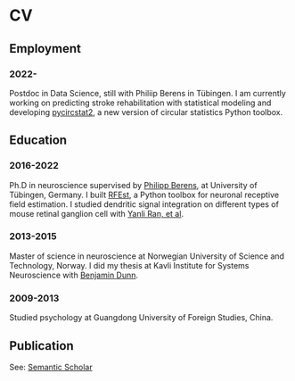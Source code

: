 # CV

## Employment

### 2022-

Postdoc in Data Science, still with Philiip Berens in Tübingen. I am currently working on predicting stroke rehabilitation with statistical modeling and developing [pycircstat2](https://github.com/circstat/pycircstat2), a new version of circular statistics Python toolbox. 

## Education

### 2016-2022

Ph.D in neuroscience supervised by [Philipp Berens](http://www.eye-tuebingen.de/berens/), at University of Tübingen, Germany. I built [RFEst](https://github.com/berenslab/RFEst), a Python toolbox for neuronal receptive field estimation. I studied dendritic signal integration on different types of mouse retinal ganglion cell with [Yanli Ran, et al](https://www.biorxiv.org/content/10.1101/753335v1.abstract).

### 2013-2015

Master of science in neuroscience at Norwegian University of Science and Technology, Norway. I did my thesis at Kavli Institute for Systems Neuroscience with [Benjamin Dunn](https://www.ntnu.edu/employees/benjamin.dunn). 

### 2009-2013

Studied psychology at Guangdong University of Foreign Studies, China. 

## Publication

See: [Semantic Scholar](https://www.semanticscholar.org/author/47272071)
